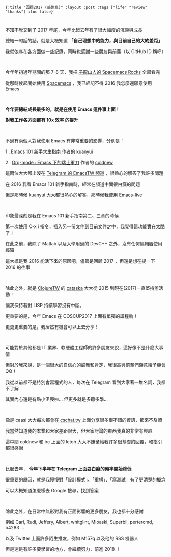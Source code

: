     {:title "回顧2017 (感謝篇)" :layout :post :tags ["life" "review" "thanks"] :toc false}


# 


## 

不知不覺又到了 2017 年尾，今年比起去年有了很大幅度的沉澱與成長

總結一句話的話，就是大概知道 **「自己理想中的能力，與目前自己的大約差距」**

我就依序在各方面做一些紀錄，同時也感謝一些朋友與前輩（以 GitHub ID 稱呼）

<br>

今年年初過年期間的那 7-8 天，我把 [子龍山人的 Spacemacs Rocks](https://github.com/emacs-china/Spacemacs-rocks) 全部看完

從那時候起開始使用 [Spacemacs](https://github.com/syl20bnr/spacemacs) ，我已經記不得 2016 我怎麼還願意使用 Emacs

<br>

**今年要總結成長最多的，就是在使用 Emacs 這件事上面！**

**對我工作各方面都有 10x 效率 的提升**

<br>

不過有兩個人對我使用 Emacs 有非常重要的影響，分別是：

1 . [Emacs 101 新手求生指南](https://github.com/emacs-tw/emacs-101-beginner-survival-guide) 作者的 [kuanyui](https://github.com/kuanyui)

2 . [Org-mode : Emacs 下的瑞士軍刀](http://coldnew.github.io/COSCUP2013_org-mode/slide.html) 作者的 [coldnew](https://github.com/coldnew)

這兩位大大都出沒在 [Telegram 的 EmacsTW 頻道](https://telegram.me/joinchat/CJbTID9kpknioj9rYv6zgg) ，很熱心的解答了我許多問題

在 2016 我看 Emacs 101 新手指南時，經常在頻道中問很白癡的問題

但是那時候 kuanyui 大大都很熱心的解答，那時候我使用 [Emacs-live](https://github.com/overtone/emacs-live)

<br>

印象最深刻是我在 Emacs 101 新手指南第二、三章的時候

第一次使用 C-x i 指令，插入另一份文件到目前文件之中，我覺得這功能實在太酷了！

在此之前，我除了 Matlab 以及大學用過的 DevC++ 之外，沒有任何編輯器使用經驗

這大概是我 2016 能活下來的原因吧，儘管是回顧 2017 ，但還是想在提一下 2016 的往事

<br>

除此之外，就是 [ClojureTW](https://clojure.tw) 的 [cataska](https://github.com/cataska) 大大從 2015 到現在(2017)一直堅持辦活動！

讓我保持著對 LISP 持續學習沒有中斷。

更重要的是，今年 Emacs 在 COSCUP2017 上面有單獨的議程軌！

更更更重要的是，我居然有機會可以上去分享！

<br>

可能對於其他都是 IT 業界、軟硬體工程師的許多朋友來說，這好像不是什麼大事情

但對於我來說，是一個很大的自信心的鼓舞和肯定，我很高興前輩們願意給予機會QQ！

我從以前都不是特別會寫程式的人，每次在 Telegram 看到大家著一堆名詞，我都不了解

其實內心還是有點小沮喪啦&#x2026; 但更多就是多聽多學&#x2026;

<br>

像是 caasi 大大每次都會在 [cschat.tw](http://cschat.tw) 上面分享很多很不錯的資訊，都來不及讀

我當然知道我的本業和大家差距很大，但大家討論的東西我真的非常有興趣

這中間 coldnew 和 irc 上面的 letoh 大大不嫌棄給我許多很基礎的回覆，和指引都很感謝

<br>

比起去年， **今年下半年在 Telegram 上面耍白癡的頻率開始降低**

很重要的原因，就是我慢慢對「設計模式」、「重構」、「寫測試」有了更清楚的概念

可以大概知道怎麼樣去 Google 搜尋，找到答案

<br>

除此之外，在日常中無形對我有正面影響的更多朋友，我也都十分感謝

例如 Carl, Rudi, Jeffery, Albert, whitglint, Mioaski, Superbil, pertercmd, b4283 &#x2026;

以及 Twitter 上面許多陌生推友，例如 M157q 以及他的 RSS 機器人

但是還是有許多要學習的地方，會繼續努力，前進 2018 ！

